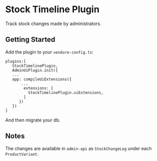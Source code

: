 # Stock Timeline Plugin
Track stock changes made by administrators.

## Getting Started
Add the plugin to your `vendure-config.ts`:
```
plugins:[
   StockTimelinePlugin,
   AdminUiPlugin.init({
   ...
   app: compileUiExtensions({
       ...
        extensions: [
          StockTimelinePlugin.uiExtensions,
        ]
      })
   })
]
```
And then migrate your db.

## Notes
The changes are available in `admin-api` as `StockChangeLog` under each `ProductVariant`.
